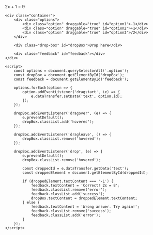 <!DOCTYPE html>
<html lang="en">
<head>
    <meta charset="UTF-8">
    <meta name="viewport" content="width=device-width, initial-scale=1.0">
</head>
<body>
    <div class="equation">2x + 1 = 9</div>

    <div class="container">
        <div class="options">
            <div class="option" draggable="true" id="option1">-1</div>
            <div class="option" draggable="true" id="option2">+1</div>
            <div class="option" draggable="true" id="option3">/2</div>
        </div>

        <div class="drop-box" id="dropBox">Drop here</div>

        <div class="feedback" id="feedback"></div>
    </div>

    <script>
        const options = document.querySelectorAll('.option');
        const dropBox = document.getElementById('dropBox');
        const feedback = document.getElementById('feedback');

        options.forEach(option => {
            option.addEventListener('dragstart', (e) => {
                e.dataTransfer.setData('text', option.id);
            });
        });

        dropBox.addEventListener('dragover', (e) => {
            e.preventDefault();
            dropBox.classList.add('hovered');
        });

        dropBox.addEventListener('dragleave', () => {
            dropBox.classList.remove('hovered');
        });

        dropBox.addEventListener('drop', (e) => {
            e.preventDefault();
            dropBox.classList.remove('hovered');

            const droppedId = e.dataTransfer.getData('text');
            const droppedElement = document.getElementById(droppedId);

            if (droppedElement.textContent === '-1') {
                feedback.textContent = 'Correct! 2x = 8';
                feedback.classList.remove('error');
                feedback.classList.add('success');
                dropBox.textContent = droppedElement.textContent;
            } else {
                feedback.textContent = 'Wrong answer. Try again!';
                feedback.classList.remove('success');
                feedback.classList.add('error');
            }
        });
    </script>
</body>
</html>




